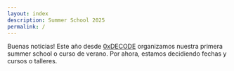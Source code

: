 ```yaml
---
layout: index
description: Summer School 2025
permalink: /
---
```



Buenas noticias! Este año desde [0xDECODE](https://0xdeusto.github.io/) organizamos nuestra primera summer school o curso de verano.
Por ahora, estamos decidiendo fechas y cursos o talleres.


<!--Program [program](/program)-->

